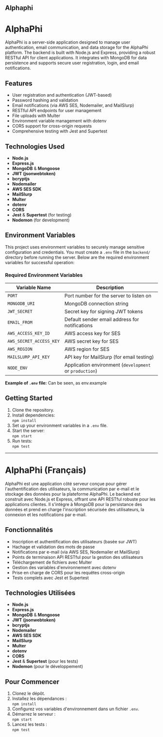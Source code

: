 ## Alphaphi

# AlphaPhi

AlphaPhi is a server-side application designed to manage user authentication, email communication, and data storage for the AlphaPhi platform. The backend is built with Node.js and Express, providing a robust RESTful API for client applications. It integrates with MongoDB for data persistence and supports secure user registration, login, and email notifications.

## Features

- User registration and authentication (JWT-based)
- Password hashing and validation
- Email notifications (via AWS SES, Nodemailer, and MailSlurp)
- RESTful API endpoints for user management
- File uploads with Multer
- Environment variable management with dotenv
- CORS support for cross-origin requests
- Comprehensive testing with Jest and Supertest

## Technologies Used

- **Node.js**
- **Express.js**
- **MongoDB** & **Mongoose**
- **JWT (jsonwebtoken)**
- **bcryptjs**
- **Nodemailer**
- **AWS SES SDK**
- **MailSlurp**
- **Multer**
- **dotenv**
- **CORS**
- **Jest** & **Supertest** (for testing)
- **Nodemon** (for development)

## Environment Variables

This project uses environment variables to securely manage sensitive configuration and credentials. You must create a `.env` file in the `backend/` directory before running the server. Below are the required environment variables for successful operation:
### Required Environment Variables

| Variable Name         | Description                                              |
|----------------------|----------------------------------------------------------|
| `PORT`               | Port number for the server to listen on                  |
| `MONGODB_URI`        | MongoDB connection string                                |
| `JWT_SECRET`         | Secret key for signing JWT tokens                        |
| `EMAIL_FROM`         | Default sender email address for notifications           |
| `AWS_ACCESS_KEY_ID`  | AWS access key for SES                                   |
| `AWS_SECRET_ACCESS_KEY` | AWS secret key for SES                                |
| `AWS_REGION`         | AWS region for SES                                       |
| `MAILSLURP_API_KEY`  | API key for MailSlurp (for email testing)                |
| `NODE_ENV`           | Application environment (`development` or `production`)  |

**Example of `.env` file:** Can be seen, as env.example


## Getting Started

1. Clone the repository.
2. Install dependencies:  
   `npm install`
3. Set up your environment variables in a `.env` file.
4. Start the server:  
   `npm start`
5. Run tests:  
   `npm test`

---

# AlphaPhi (Français)

AlphaPhi est une application côté serveur conçue pour gérer l'authentification des utilisateurs, la communication par e-mail et le stockage des données pour la plateforme AlphaPhi. Le backend est construit avec Node.js et Express, offrant une API RESTful robuste pour les applications clientes. Il s'intègre à MongoDB pour la persistance des données et prend en charge l'inscription sécurisée des utilisateurs, la connexion et les notifications par e-mail.

## Fonctionnalités

- Inscription et authentification des utilisateurs (basée sur JWT)
- Hachage et validation des mots de passe
- Notifications par e-mail (via AWS SES, Nodemailer et MailSlurp)
- Points de terminaison API RESTful pour la gestion des utilisateurs
- Téléchargement de fichiers avec Multer
- Gestion des variables d'environnement avec dotenv
- Prise en charge de CORS pour les requêtes cross-origin
- Tests complets avec Jest et Supertest

## Technologies Utilisées

- **Node.js**
- **Express.js**
- **MongoDB** & **Mongoose**
- **JWT (jsonwebtoken)**
- **bcryptjs**
- **Nodemailer**
- **AWS SES SDK**
- **MailSlurp**
- **Multer**
- **dotenv**
- **CORS**
- **Jest** & **Supertest** (pour les tests)
- **Nodemon** (pour le développement)

## Pour Commencer

1. Clonez le dépôt.
2. Installez les dépendances :  
   `npm install`
3. Configurez vos variables d'environnement dans un fichier `.env`.
4. Démarrez le serveur :  
   `npm start`
5. Lancez les tests :  
   `npm test`


